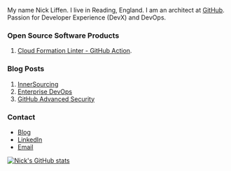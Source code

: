 My name Nick Liffen. I live in Reading, England. I am an architect at [GitHub](https://www.github.com/). Passion for Developer Experience (DevX) and DevOps.

### Open Source Software Products
1.  [Cloud Formation Linter - GitHub Action](https://github.com/ScottBrenner/cfn-lint-action).

### Blog Posts
1.  [InnerSourcing](https://nickliffen.dev/articles/innersourcing.html)
2.  [Enterprise DevOps](https://nickliffen.dev/articles/centralised-vs-decentralised-devops.html)
3.  [GitHub Advanced Security](https://nickliffen.dev/articles/review-ghas-code-scanning-enterprise.html)

### Contact
*   [Blog](https://www.nickliffen.dev/)
*   [LinkedIn](https://www.linkedin.com/in/nickliffen/)
*   [Email](mailto:nickliffen@gmail.com)


[![Nick's GitHub stats](https://github-readme-stats.vercel.app/api?username=nickliffen)](https://github.com/anuraghazra/github-readme-stats)